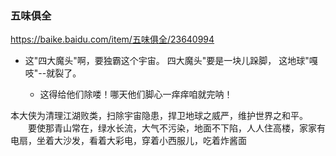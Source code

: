 ### 五味俱全
https://baike.baidu.com/item/五味俱全/23640994

- 这"四大魔头"啊，要独霸这个宇宙。
四大魔头"要是一块儿跺脚，
这地球"嘎吱"--就裂了。

  - 这得给他们除喽！哪天他们脚心一痒痒咱就完呐！

本大侠为清理江湖败类，扫除宇宙隐患，捍卫地球之威严，维护世界之和平。
　　要使那青山常在，绿水长流，大气不污染，地面不下陷，人人住高楼，家家有电扇，坐着大沙发，看着大彩电，穿着小西服儿，吃着炸酱面
